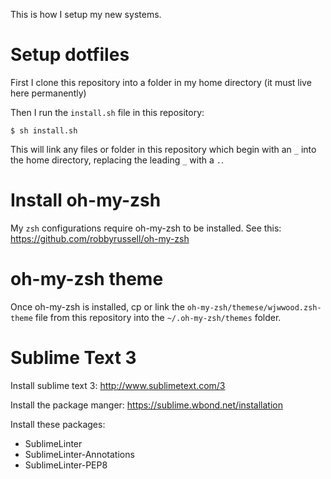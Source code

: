 This is how I setup my new systems.

# Setup dotfiles

First I clone this repository into a folder in my home directory (it must live here permanently)

Then I run the `install.sh` file in this repository:

```
$ sh install.sh
```

This will link any files or folder in this repository which begin with an `_` into the home directory, replacing the leading `_` with a `.`.

# Install oh-my-zsh

My `zsh` configurations require oh-my-zsh to be installed. See this: https://github.com/robbyrussell/oh-my-zsh

# oh-my-zsh theme

Once oh-my-zsh is installed, cp or link the `oh-my-zsh/themese/wjwwood.zsh-theme` file from this repository into the `~/.oh-my-zsh/themes` folder.

# Sublime Text 3

Install sublime text 3: http://www.sublimetext.com/3

Install the package manger: https://sublime.wbond.net/installation

Install these packages:

- SublimeLinter
- SublimeLinter-Annotations
- SublimeLinter-PEP8

